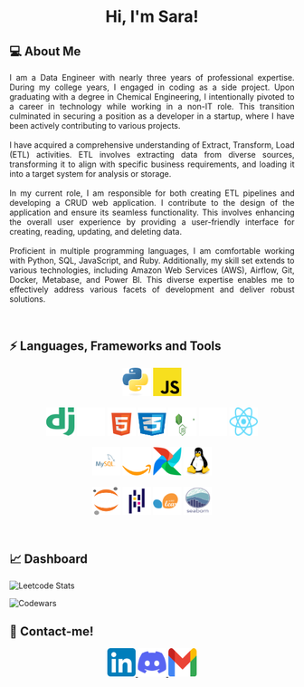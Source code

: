 <h1 align="center">Hi, I'm Sara!</h1>   
<h2> 💻 About Me </h2>
<p align="justify">
I am a Data Engineer with nearly three years of professional expertise. During my college years, I engaged in coding as a side project. Upon graduating with a degree in Chemical Engineering, I intentionally pivoted to a career in technology while working in a non-IT role. This transition culminated in securing a position as a developer in a startup, where I have been actively contributing to various projects.
<br><br>
I have acquired a comprehensive understanding of Extract, Transform, Load (ETL) activities. ETL involves extracting data from diverse sources, transforming it to align with specific business requirements, and loading it into a target system for analysis or storage.
<br><br>
In my current role, I am responsible for both creating ETL pipelines and developing a CRUD web application. I contribute to the design of the application and ensure its seamless functionality. This involves enhancing the overall user experience by providing a user-friendly interface for creating, reading, updating, and deleting data.
<br><br>
Proficient in multiple programming languages, I am comfortable working with Python, SQL, JavaScript, and Ruby. Additionally, my skill set extends to various technologies, including Amazon Web Services (AWS), Airflow, Git, Docker, Metabase, and Power BI. This diverse expertise enables me to effectively address various facets of development and deliver robust solutions.
</p>
<br>
<h2>⚡ Languages, Frameworks and Tools </h2>
<p align="center">
  <!-- Programming Languages -->
  <img src="img\python.svg" alt="Python" class="badge" style="width:50px; height:50px">
  <img src="img\javascript.svg" alt="Javascript" class="badge"style="width:50px; height:50px">
  <br><br>
  <!-- Web Frameworks and tools -->
  <img src="img\django.svg" alt="django" class="badge" style="width:50px; height:50px">
  <img src="img\flask.svg" alt="flask" class="badge" style="width:50px; height:50px;">
  <img src="img\html5.svg" alt="html5" class="badge" style="width:50px; height:50px;">
  <img src="img\css3.svg" alt="css3" class="badge"  style="width:50px; height:50px;">
  <img src="img\nodedotjs.svg" alt="nodedotjs" class="badge"  style="width:50px; height:50px;">
  <img src="img\nextdotjs.svg" alt="nextdotjs" class="badge"  style="width:50px; height:50px;">
  <img src="img\react.svg" alt="react" class="badge"  style="width:50px; height:50px;">
  <br><br>
  <!-- Data Engineering -->
  <img src="img\MySQL.svg" alt="MySQL" class="badge" style="width:50px; height:50px;">
  <img src="img\amazon-web-services.svg" alt="aws" class="badge" style="width:50px; height:50px;">
  <img src="img\airflow.svg" alt="airflow" class="badge" style="width:50px; height:50px;">
  <img src="img\linux.svg" alt="linux" class="badge" style="width:50px; height:50px;">
  <br><br>
  <!-- Data Analysis -->
  <img src="img\jupyter.svg" alt="jupyter" class="badge" style="width:50px; height:50px;">
  <img src="img\pandas.svg" alt="pandas" class="badge" style="width:50px; height:50px;">
  <img src="img\scikit-learn.svg" alt="scikit-learn" class="badge" style="width:50px; height:50px;">
  <img src="img\seaborn.svg" alt="seaborn" class="badge" style="width:50px; height:50px;">
</p>

<br>
<h2> 📈 Dashboard </h2>
<p align="center">

![Leetcode Stats](https://leetcard.jacoblin.cool/saradfrz)

![Codewars](https://github.r2v.ch/codewars?user=saradfrz&stroke=%23FB4570)
</p>
<h2> 💬 Contact-me! </h2>
<p align="center">
  <a href="https://www.linkedin.com/in/saradfrz/">
    <img src="img/linkedin.svg" alt="linkedin-saradfrz" class="social-media" style="width:50px; height:50px; text-decoration: none;">
  </a>
  <a href="https://discordapp.com/users/702235784794734631">
    <img src="img/discord.svg" alt="discord-saradfrz"  class="social-media" style="width:50px; height:50px; text-decoration: none;">
  </a>
  <a href="mailto:saradfrz@gmail.com">
    <img src="img/gmail.svg" alt="gmail-saradfrz" class="social-media" style="width:50px; height:50px; text-decoration: none;">
  </a>
</p>